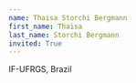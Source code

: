 ```yaml
---
name: Thaisa Storchi Bergmann
first_name: Thaisa
last_name: Storchi Bergmann
invited: True
---
```


IF-UFRGS, Brazil